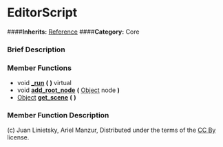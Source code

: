 #  EditorScript  
####**Inherits:** [Reference](class_reference)
####**Category:** Core

###  Brief Description  


###  Member Functions 
  * void  **[&#95;run](#_run)**  **(** **)** virtual
  * void  **[add&#95;root&#95;node](#add_root_node)**  **(** [Object](class_object) node  **)**
  * [Object](class_object)  **[get&#95;scene](#get_scene)**  **(** **)**

###  Member Function Description  


(c) Juan Linietsky, Ariel Manzur, Distributed under the terms of the [CC By](https://creativecommons.org/licenses/by/3.0/legalcode) license.
